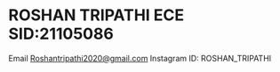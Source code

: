 # ROSHAN TRIPATHI ECE SID:21105086
Email Roshantripathi2020@gmail.com
Instagram ID: ROSHAN_TRIPATHI
